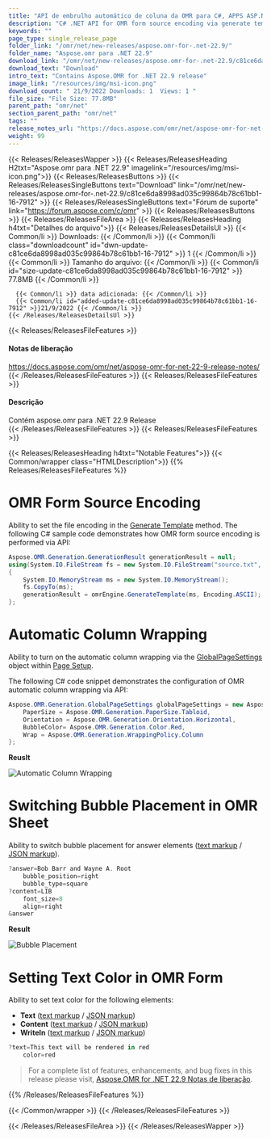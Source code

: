 ```yaml
---
title: "API de embrulho automático de coluna da OMR para C#, APPS ASP.NET APPS"
description: "C# .NET API for OMR form source encoding via generate template method, automatic column wrapping, switch bubble placement for answers, set OMR sheet text color."
keywords: ""
page_type: single_release_page
folder_link: "/omr/net/new-releases/aspose.omr-for-.net-22.9/"
folder_name: "Aspose.omr para .NET 22.9"
download_link: "/omr/net/new-releases/aspose.omr-for-.net-22.9/c81ce6da8998ad035c99864b78c61bb1-16-7912"
download_text: "Download"
intro_text: "Contains Aspose.OMR for .NET 22.9 release"
image_link: "/resources/img/msi-icon.png"
download_count: " 21/9/2022 Downloads: 1  Views: 1 "
file_size: "File Size: 77.8MB"
parent_path: "omr/net"
section_parent_path: "omr/net"
tags: ""
release_notes_url: "https://docs.aspose.com/omr/net/aspose-omr-for-net-22-9-release-notes/"
weight: 99
---
```


{{< Releases/ReleasesWapper >}}
  {{< Releases/ReleasesHeading H2txt="Aspose.omr para .NET 22.9" imagelink="/resources/img/msi-icon.png">}}
  {{< Releases/ReleasesButtons >}}
    {{< Releases/ReleasesSingleButtons text="Download" link="/omr/net/new-releases/aspose.omr-for-.net-22.9/c81ce6da8998ad035c99864b78c61bb1-16-7912" >}}
    {{< Releases/ReleasesSingleButtons text="Fórum de suporte" link="https://forum.aspose.com/c/omr" >}}
  {{< Releases/ReleasesButtons >}}
  {{< Releases/ReleasesFileArea >}}
    {{< Releases/ReleasesHeading h4txt="Detalhes do arquivo">}}
    {{< Releases/ReleasesDetailsUl >}}
      {{< Common/li >}} Downloads: {{< /Common/li >}}
      {{< Common/li class="downloadcount" id="dwn-update-c81ce6da8998ad035c99864b78c61bb1-16-7912" >}} 1 {{< /Common/li >}}
      {{< Common/li >}} Tamanho do arquivo: {{< /Common/li >}}
      {{< Common/li id="size-update-c81ce6da8998ad035c99864b78c61bb1-16-7912" >}} 77.8MB {{< /Common/li >}}

      {{< Common/li >}} data adicionada: {{< /Common/li >}}
      {{< Common/li id="added-update-c81ce6da8998ad035c99864b78c61bb1-16-7912" >}}21/9/2022 {{< /Common/li >}}
    {{< /Releases/ReleasesDetailsUl >}}

  {{< Releases/ReleasesFileFeatures >}}
      <h4>Notas de liberação</h4><div><a href='https://docs.aspose.com/omr/net/aspose-omr-for-net-22-9-release-notes/'>https://docs.aspose.com/omr/net/aspose-omr-for-net-22-9-release-notes/</a></div>
  {{< /Releases/ReleasesFileFeatures >}}
  {{< Releases/ReleasesFileFeatures >}}
      <h4>Descrição</h4><div class="HTMLDescription">Contém aspose.omr para .NET 22.9 Release</div>
  {{< /Releases/ReleasesFileFeatures >}}
  {{< Releases/ReleasesFileFeatures >}}

{{< Releases/ReleasesHeading h4txt="Notable Features">}}
{{< Common/wrapper class="HTMLDescription">}}
{{% Releases/ReleasesFileFeatures %}}

# OMR Form Source Encoding

Ability to set the file encoding in the [Generate Template](https://docs.aspose.com/omr/net/generate-template/) method. The following C# sample code demonstrates how OMR form source encoding is performed via API:

```csharp
Aspose.OMR.Generation.GenerationResult generationResult = null;
using(System.IO.FileStream fs = new System.IO.FileStream("source.txt", System.IO.FileMode.Open))
{
	System.IO.MemoryStream ms = new System.IO.MemoryStream();
	fs.CopyTo(ms);
	generationResult = omrEngine.GenerateTemplate(ms, Encoding.ASCII);
};
```

# Automatic Column Wrapping

Ability to turn on the automatic column wrapping via the [GlobalPageSettings](https://reference.aspose.com/omr/net/aspose.omr.generation/globalpagesettings) object within [Page Setup](https://docs.aspose.com/omr/net/generate-template/page-setup/).

The following C# code snippet demonstrates the configuration of OMR automatic column wrapping via API:

```csharp
Aspose.OMR.Generation.GlobalPageSettings globalPageSettings = new Aspose.OMR.Generation.GlobalPageSettings() {
	PaperSize = Aspose.OMR.Generation.PaperSize.Tabloid,
	Orientation = Aspose.OMR.Generation.Orientation.Horizontal,
	BubbleColor= Aspose.OMR.Generation.Color.Red,
	Wrap = Aspose.OMR.Generation.WrappingPolicy.Column
};
```
**Reuslt**

![Automatic Column Wrapping](https://docs.aspose.com/omr/net/aspose-omr-for-net-22-9-release-notes/rn-22-9-0-1.png)

# Switching Bubble Placement in OMR Sheet

Ability to switch bubble placement for answer elements ([text markup](https://docs.aspose.com/omr/net/txt-markup/vertical_choicebox/#answers) / [JSON markup](https://docs.aspose.com/omr/net/json-markup/verticalchoicebox/#answer-element)).

```csharp
?answer=Bob Barr and Wayne A. Root
	bubble_position=right
	bubble_type=square
?content=LIB
	font_size=8
	align=right
&answer
```
**Result**

![Bubble Placement](https://docs.aspose.com/omr/net/aspose-omr-for-net-22-9-release-notes/rn-22-9-0-4.png)

# Setting Text Color in OMR Form

Ability to set text color for the following elements:

- **Text** ([text markup](https://docs.aspose.com/omr/net/txt-markup/text/) / [JSON markup](https://docs.aspose.com/omr/net/json-markup/text/))
- **Content** ([text markup](https://docs.aspose.com/omr/net/txt-markup/content/) / [JSON markup](https://docs.aspose.com/omr/net/json-markup/content/))
- **WriteIn** ([text markup](https://docs.aspose.com/omr/net/txt-markup/write_in/) / [JSON markup](https://docs.aspose.com/omr/net/json-markup/writein/))

```csharp
?text=This text will be rendered in red
	color=red
```

> For a complete list of features, enhancements, and bug fixes in this release please visit, [Aspose.OMR for .NET 22.9 Notas de liberação](https://docs.aspose.com/omr/net/aspose-omr-for-net-22-9-release-notes/).

{{% /Releases/ReleasesFileFeatures %}}

{{< /Common/wrapper >}}
{{< /Releases/ReleasesFileFeatures >}}

{{< /Releases/ReleasesFileArea >}}
{{< /Releases/ReleasesWapper >}}
